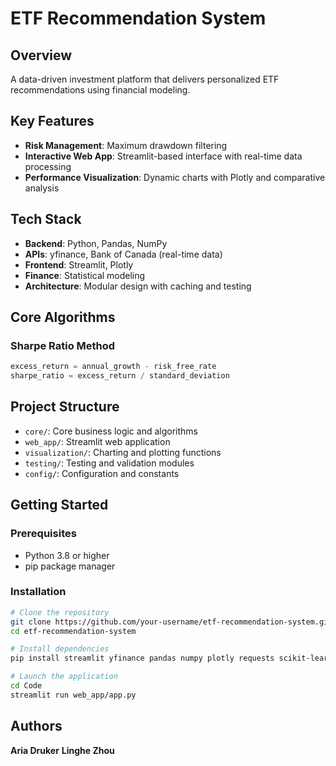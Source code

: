 # ETF Recommendation System

## Overview
A data-driven investment platform that delivers personalized ETF recommendations using financial modeling.


## Key Features

- **Risk Management**: Maximum drawdown filtering 
- **Interactive Web App**: Streamlit-based interface with real-time data processing
- **Performance Visualization**: Dynamic charts with Plotly and comparative analysis

## Tech Stack
- **Backend**: Python, Pandas, NumPy
- **APIs**: yfinance, Bank of Canada (real-time data)
- **Frontend**: Streamlit, Plotly
- **Finance**: Statistical modeling
- **Architecture**: Modular design with caching and testing


## Core Algorithms

### Sharpe Ratio Method
```python
excess_return = annual_growth - risk_free_rate
sharpe_ratio = excess_return / standard_deviation
```
## Project Structure
- `core/`: Core business logic and algorithms
- `web_app/`: Streamlit web application
- `visualization/`: Charting and plotting functions
- `testing/`: Testing and validation modules
- `config/`: Configuration and constants


## Getting Started

### **Prerequisites**
- Python 3.8 or higher
- pip package manager

### **Installation**
```bash
# Clone the repository
git clone https://github.com/your-username/etf-recommendation-system.git
cd etf-recommendation-system

# Install dependencies
pip install streamlit yfinance pandas numpy plotly requests scikit-learn

# Launch the application
cd Code
streamlit run web_app/app.py
```

## Authors

**Aria Druker**
**Linghe Zhou**
